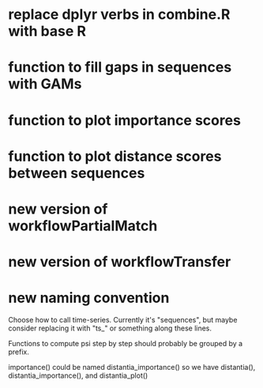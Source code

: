 # replace dplyr verbs in combine.R with base R

# function to fill gaps in sequences with GAMs

# function to plot importance scores

# function to plot distance scores between sequences

# new version of workflowPartialMatch

# new version of workflowTransfer


# new naming convention

Choose how to call time-series. Currently it's "sequences", but maybe consider replacing it with "ts_" or something along these lines.

Functions to compute psi step by step should probably be grouped by a prefix.

importance() could be named distantia_importance() so we have distantia(), distantia_importance(), and distantia_plot()
